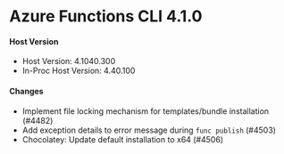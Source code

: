 # Azure Functions CLI 4.1.0

#### Host Version

- Host Version: 4.1040.300
- In-Proc Host Version: 4.40.100

#### Changes

- Implement file locking mechanism for templates/bundle installation (#4482)
- Add exception details to error message during `func publish` (#4503)
- Chocolatey: Update default installation to x64 (#4506)
